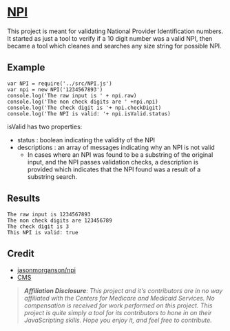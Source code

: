 # [NPI](http://mckaycr.github.io/npi)

This project is meant for validating National Provider Identification numbers.  It started as just a tool to verify if a 10 digit number was a valid NPI, then became a tool which cleanes and searches any size string for possible NPI.

## Example
```
var NPI = require('../src/NPI.js')
var npi = new NPI('1234567893')
console.log('The raw input is ' + npi.raw)
console.log('The non check digits are ' +npi.npi)
console.log('The check digit is '+ npi.checkDigit)
console.log('The NPI is valid: '+ npi.isValid.status)
```

isValid has two properties:
- status : boolean indicating the validity of the NPI
- descriptions : an array of messages indicating why an NPI is not valid
    + In cases where an NPI was found to be a substring of the original input, and the NPI passes validation checks, a description is provided which indicates that the NPI found was a result of a substring search.

## Results
```
The raw input is 1234567893
The non check digits are 123456789
The check digit is 3
This NPI is valid: true
```

## Credit

- [jasonmorganson/npi](https://github.com/jasonmorganson/npi)
- [CMS](https://www.cms.gov/Regulations-and-Guidance/Administrative-Simplification/NationalProvIdentStand/Downloads/NPIcheckdigit.pdf)

>***Affiliation Disclosure***: *This project and it's contributors are in no way affiliated with the Centers for Medicare and Medicaid Services.  No compensation is received for work performed on this project.   This project is quite simply a tool for its contributors to hone in on their JavaScripting skills.  Hope you enjoy it, and feel free to contribute.*